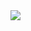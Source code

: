 <img src="https://capsule-render.vercel.app/api?type=Venom&color=_custom_gradient &height=300&section=header&text=박경현&fontSize=90" />
